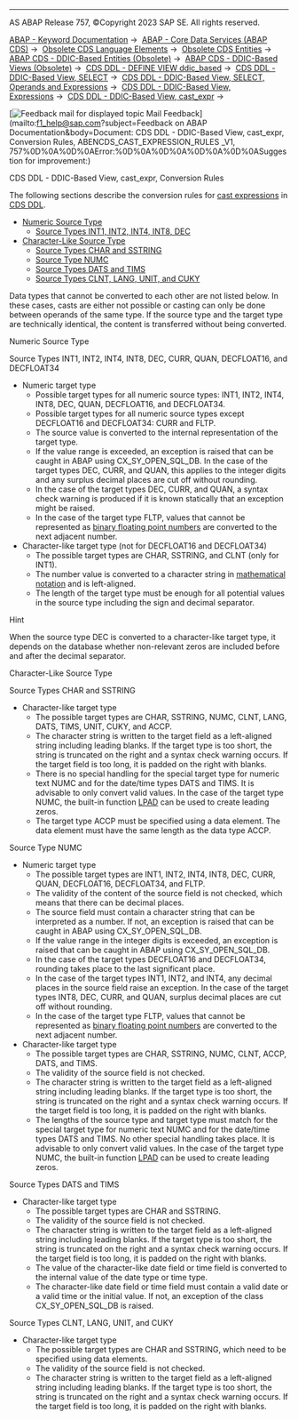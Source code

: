   

* * *

AS ABAP Release 757, ©Copyright 2023 SAP SE. All rights reserved.

[ABAP - Keyword Documentation](https://help.sap.com/doc/abapdocu_757_index_htm/7.57/en-US/abenabap.htm) →  [ABAP - Core Data Services (ABAP CDS)](https://help.sap.com/doc/abapdocu_757_index_htm/7.57/en-US/abencds.htm) →  [Obsolete CDS Language Elements](https://help.sap.com/doc/abapdocu_757_index_htm/7.57/en-US/abencds_obsolete.htm) →  [Obsolete CDS Entities](https://help.sap.com/doc/abapdocu_757_index_htm/7.57/en-US/abencds_entities_obsolete.htm) →  [ABAP CDS - DDIC-Based Entities (Obsolete)](https://help.sap.com/doc/abapdocu_757_index_htm/7.57/en-US/abencds_ddic_entity.htm) →  [ABAP CDS - DDIC-Based Views (Obsolete)](https://help.sap.com/doc/abapdocu_757_index_htm/7.57/en-US/abencds_v1_views.htm) →  [CDS DDL - DEFINE VIEW ddic\_based](https://help.sap.com/doc/abapdocu_757_index_htm/7.57/en-US/abencds_define_view_v1.htm) →  [CDS DDL - DDIC-Based View, SELECT](https://help.sap.com/doc/abapdocu_757_index_htm/7.57/en-US/abencds_select_statement_v1.htm) →  [CDS DDL - DDIC-Based View, SELECT, Operands and Expressions](https://help.sap.com/doc/abapdocu_757_index_htm/7.57/en-US/abencds_operands_and_expr_v1.htm) →  [CDS DDL - DDIC-Based View, Expressions](https://help.sap.com/doc/abapdocu_757_index_htm/7.57/en-US/abencds_expressions_v1.htm) →  [CDS DDL - DDIC-Based View, cast\_expr](https://help.sap.com/doc/abapdocu_757_index_htm/7.57/en-US/abencds_cast_expression_v1.htm) → 

 [![](Mail.gif?object=Mail.gif&sap-language=EN "Feedback mail for displayed topic") Mail Feedback](mailto:f1_help@sap.com?subject=Feedback on ABAP Documentation&body=Document: CDS DDL - DDIC-Based View, cast_expr, Conversion Rules, ABENCDS_CAST_EXPRESSION_RULES
_V1, 757%0D%0A%0D%0AError:%0D%0A%0D%0A%0D%0A%0D%0ASuggestion for improvement:)

CDS DDL - DDIC-Based View, cast\_expr, Conversion Rules

The following sections describe the conversion rules for [cast expressions](https://help.sap.com/doc/abapdocu_757_index_htm/7.57/en-US/abencds_cast_expression_v1.htm) in [CDS DDL](https://help.sap.com/doc/abapdocu_757_index_htm/7.57/en-US/abencds_ddl_glosry.htm "Glossary Entry").

-   [Numeric Source Type](#@@ITOC@@ABENCDS_CAST_EXPRESSION_RULES_V1_1)
    -   [Source Types INT1, INT2, INT4, INT8, DEC](#@@ITOC@@ABENCDS_CAST_EXPRESSION_RULES_V1_2)
-   [Character-Like Source Type](#@@ITOC@@ABENCDS_CAST_EXPRESSION_RULES_V1_3)
    -   [Source Types CHAR and SSTRING](#@@ITOC@@ABENCDS_CAST_EXPRESSION_RULES_V1_4)
    -   [Source Type NUMC](#@@ITOC@@ABENCDS_CAST_EXPRESSION_RULES_V1_5)
    -   [Source Types DATS and TIMS](#@@ITOC@@ABENCDS_CAST_EXPRESSION_RULES_V1_6)
    -   [Source Types CLNT, LANG, UNIT, and CUKY](#@@ITOC@@ABENCDS_CAST_EXPRESSION_RULES_V1_7)

Data types that cannot be converted to each other are not listed below. In these cases, casts are either not possible or casting can only be done between operands of the same type. If the source type and the target type are technically identical, the content is transferred without being converted.

Numeric Source Type   

Source Types INT1, INT2, INT4, INT8, DEC, CURR, QUAN, DECFLOAT16, and DECFLOAT34   

-   Numeric target type
    -   Possible target types for all numeric source types: INT1, INT2, INT4, INT8, DEC, QUAN, DECFLOAT16, and DECFLOAT34.
    -   Possible target types for all numeric source types except DECFLOAT16 and DECFLOAT34: CURR and FLTP.
    -   The source value is converted to the internal representation of the target type.
    -   If the value range is exceeded, an exception is raised that can be caught in ABAP using CX\_SY\_OPEN\_SQL\_DB. In the case of the target types DEC, CURR, and QUAN, this applies to the integer digits and any surplus decimal places are cut off without rounding.
    -   In the case of the target types DEC, CURR, and QUAN, a syntax check warning is produced if it is known statically that an exception might be raised.
    -   In the case of the target type FLTP, values that cannot be represented as [binary floating point numbers](https://help.sap.com/doc/abapdocu_757_index_htm/7.57/en-US/abenbinfloat_glosry.htm "Glossary Entry") are converted to the next adjacent number.
-   Character-like target type (not for DECFLOAT16 and DECFLOAT34)
    -   The possible target types are CHAR, SSTRING, and CLNT (only for INT1).
    -   The number value is converted to a character string in [mathematical notation](https://help.sap.com/doc/abapdocu_757_index_htm/7.57/en-US/abenmathematical_notation_glosry.htm "Glossary Entry") and is left-aligned.
    -   The length of the target type must be enough for all potential values in the source type including the sign and decimal separator.

Hint

When the source type DEC is converted to a character-like target type, it depends on the database whether non-relevant zeros are included before and after the decimal separator.

Character-Like Source Type   

Source Types CHAR and SSTRING   

-   Character-like target type
    -   The possible target types are CHAR, SSTRING, NUMC, CLNT, LANG, DATS, TIMS, UNIT, CUKY, and ACCP.
    -   The character string is written to the target field as a left-aligned string including leading blanks. If the target type is too short, the string is truncated on the right and a syntax check warning occurs. If the target field is too long, it is padded on the right with blanks.
    -   There is no special handling for the special target type for numeric text NUMC and for the date/time types DATS and TIMS. It is advisable to only convert valid values. In the case of the target type NUMC, the built-in function [LPAD](https://help.sap.com/doc/abapdocu_757_index_htm/7.57/en-US/abencds_sql_functions_character_v1.htm) can be used to create leading zeros.
    -   The target type ACCP must be specified using a data element. The data element must have the same length as the data type ACCP.

Source Type NUMC   

-   Numeric target type
    -   The possible target types are INT1, INT2, INT4, INT8, DEC, CURR, QUAN, DECFLOAT16, DECFLOAT34, and FLTP.
    -   The validity of the content of the source field is not checked, which means that there can be decimal places.
    -   The source field must contain a character string that can be interpreted as a number. If not, an exception is raised that can be caught in ABAP using CX\_SY\_OPEN\_SQL\_DB.
    -   If the value range in the integer digits is exceeded, an exception is raised that can be caught in ABAP using CX\_SY\_OPEN\_SQL\_DB.
    -   In the case of the target types DECFLOAT16 and DECFLOAT34, rounding takes place to the last significant place.
    -   In the case of the target types INT1, INT2, and INT4, any decimal places in the source field raise an exception. In the case of the target types INT8, DEC, CURR, and QUAN, surplus decimal places are cut off without rounding.
    -   In the case of the target type FLTP, values that cannot be represented as [binary floating point numbers](https://help.sap.com/doc/abapdocu_757_index_htm/7.57/en-US/abenbinfloat_glosry.htm "Glossary Entry") are converted to the next adjacent number.
-   Character-like target type
    -   The possible target types are CHAR, SSTRING, NUMC, CLNT, ACCP, DATS, and TIMS.
    -   The validity of the source field is not checked.
    -   The character string is written to the target field as a left-aligned string including leading blanks. If the target type is too short, the string is truncated on the right and a syntax check warning occurs. If the target field is too long, it is padded on the right with blanks.
    -   The lengths of the source type and target type must match for the special target type for numeric text NUMC and for the date/time types DATS and TIMS. No other special handling takes place. It is advisable to only convert valid values. In the case of the target type NUMC, the built-in function [LPAD](https://help.sap.com/doc/abapdocu_757_index_htm/7.57/en-US/abencds_sql_functions_character_v1.htm) can be used to create leading zeros.

Source Types DATS and TIMS   

-   Character-like target type
    -   The possible target types are CHAR and SSTRING.
    -   The validity of the source field is not checked.
    -   The character string is written to the target field as a left-aligned string including leading blanks. If the target type is too short, the string is truncated on the right and a syntax check warning occurs. If the target field is too long, it is padded on the right with blanks.
    -   The value of the character-like date field or time field is converted to the internal value of the date type or time type.
    -   The character-like date field or time field must contain a valid date or a valid time or the initial value. If not, an exception of the class CX\_SY\_OPEN\_SQL\_DB is raised.

Source Types CLNT, LANG, UNIT, and CUKY   

-   Character-like target type
    -   The possible target types are CHAR and SSTRING, which need to be specified using data elements.
    -   The validity of the source field is not checked.
    -   The character string is written to the target field as a left-aligned string including leading blanks. If the target type is too short, the string is truncated on the right and a syntax check warning occurs. If the target field is too long, it is padded on the right with blanks.